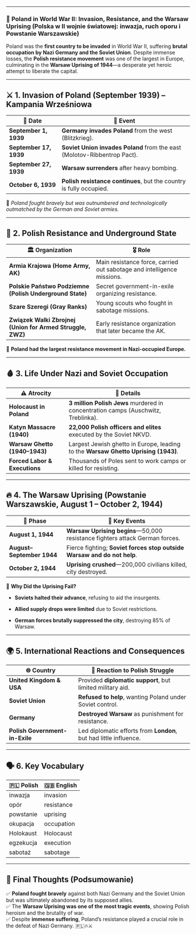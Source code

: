 
---
### 📌 **Poland in World War II: Invasion, Resistance, and the Warsaw Uprising (Polska w II wojnie światowej: inwazja, ruch oporu i Powstanie Warszawskie)**

Poland was the **first country to be invaded** in World War II, suffering **brutal occupation by Nazi Germany and the Soviet Union**. Despite immense losses, the **Polish resistance movement** was one of the largest in Europe, culminating in the **Warsaw Uprising of 1944**—a desperate yet heroic attempt to liberate the capital.

---

## ⚔️ **1. Invasion of Poland (September 1939) – Kampania Wrześniowa**

|📅 **Date**|📌 **Event**|
|---|---|
|**September 1, 1939**|**Germany invades Poland** from the west (Blitzkrieg).|
|**September 17, 1939**|**Soviet Union invades Poland** from the east (Molotov-Ribbentrop Pact).|
|**September 27, 1939**|**Warsaw surrenders** after heavy bombing.|
|**October 6, 1939**|**Polish resistance continues**, but the country is fully occupied.|

🔹 _Poland fought bravely but was outnumbered and technologically outmatched by the German and Soviet armies._

---

## 🏴 **2. Polish Resistance and Underground State**

|🏛️ **Organization**|🎖️ **Role**|
|---|---|
|**Armia Krajowa (Home Army, AK)**|Main resistance force, carried out sabotage and intelligence missions.|
|**Polskie Państwo Podziemne (Polish Underground State)**|Secret government-in-exile organizing resistance.|
|**Szare Szeregi (Gray Ranks)**|Young scouts who fought in sabotage missions.|
|**Związek Walki Zbrojnej (Union for Armed Struggle, ZWZ)**|Early resistance organization that later became the AK.|

📌 **Poland had the largest resistance movement in Nazi-occupied Europe.**

---

## 🩸 **3. Life Under Nazi and Soviet Occupation**

|⚠️ **Atrocity**|📌 **Details**|
|---|---|
|**Holocaust in Poland**|**3 million Polish Jews** murdered in concentration camps (Auschwitz, Treblinka).|
|**Katyn Massacre (1940)**|**22,000 Polish officers and elites** executed by the Soviet NKVD.|
|**Warsaw Ghetto (1940–1943)**|Largest Jewish ghetto in Europe, leading to the **Warsaw Ghetto Uprising (1943)**.|
|**Forced Labor & Executions**|Thousands of Poles sent to work camps or killed for resisting.|

---

## 🔥 **4. The Warsaw Uprising (Powstanie Warszawskie, August 1 – October 2, 1944)**

|📅 **Phase**|📌 **Key Events**|
|---|---|
|**August 1, 1944**|**Warsaw Uprising begins**—50,000 resistance fighters attack German forces.|
|**August–September 1944**|Fierce fighting; **Soviet forces stop outside Warsaw and do not help**.|
|**October 2, 1944**|**Uprising crushed**—200,000 civilians killed, city destroyed.|

📌 **Why Did the Uprising Fail?**

- **Soviets halted their advance**, refusing to aid the insurgents.
    
- **Allied supply drops were limited** due to Soviet restrictions.
    
- **German forces brutally suppressed the city**, destroying 85% of Warsaw.
    

---

## 🌍 **5. International Reactions and Consequences**

|🌐 **Country**|🏴 **Reaction to Polish Struggle**|
|---|---|
|**United Kingdom & USA**|Provided **diplomatic support**, but limited military aid.|
|**Soviet Union**|**Refused to help**, wanting Poland under Soviet control.|
|**Germany**|**Destroyed Warsaw** as punishment for resistance.|
|**Polish Government-in-Exile**|Led diplomatic efforts from **London**, but had little influence.|

---

## 🗣️ **6. Key Vocabulary**

|🇵🇱 **Polish**|🇬🇧 **English**|
|---|---|
|inwazja|invasion|
|opór|resistance|
|powstanie|uprising|
|okupacja|occupation|
|Holokaust|Holocaust|
|egzekucja|execution|
|sabotaż|sabotage|

---

## 🎯 **Final Thoughts (Podsumowanie)**

✅ **Poland fought bravely** against both Nazi Germany and the Soviet Union but was ultimately abandoned by its supposed allies.  
✅ The **Warsaw Uprising was one of the most tragic events**, showing Polish heroism and the brutality of war.  
✅ Despite **immense suffering**, Poland’s resistance played a crucial role in the defeat of Nazi Germany. 🇵🇱🔥⚔️